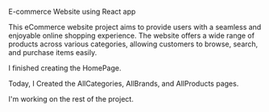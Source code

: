 E-commerce Website using React app

This eCommerce website project aims to provide users with a seamless and enjoyable online shopping experience. The website offers a wide range of products across various categories, allowing customers to browse, search, and purchase items easily.


I finished creating the HomePage.

Today, I Created the AllCategories, AllBrands, and AllProducts pages.

I'm working on the rest of the project.







